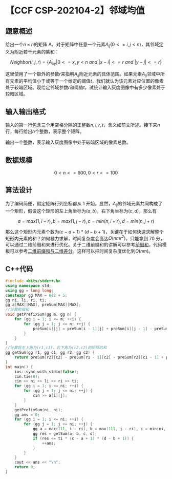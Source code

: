 # 【CCF CSP-202104-2】邻域均值

## 题意概述

给出一个$n\times n$的矩阵 A，对于矩阵中任意一个元素$A_{ij}(0<=i,j<n)$，其邻域定义为附近若干元素的集和：

$$Neighbor(i,j,r)=\{A_{xy}|0<=x,y<n\ and\ |x-i|<=r\ and\ |y-j|<=r\}$$

这里使用了一个额外的参数$r$来指明$A_{ij}$附近元素的具体范围。如果元素$A_{ij}$邻域中所有元素的平均值小于或等于一个给定的阈值$t$，我们就认为该元素对应位置的像素处于较暗区域。现给定邻域参数$r$和阈值$t$，试统计输入灰度图像中有多少像素处于较暗区域。

## 输入输出格式

输入的第一行包含三个用空格分隔的正整数$n,l,r,t$，含义如前文所述。接下来$n$行，每行给出$n$个整数，表示整个矩阵。

输出一个整数，表示输入灰度图像中处于较暗区域的像素总数。

## 数据规模

$$0<n<=600, 0<r<=100$$

## 算法设计

为了编码简便，假定矩阵行列坐标都从 1 开始。显然，$A_{ij}$的邻域元素共同构成了一个矩形，假设这个矩形的左上角坐标为$(a,b)$，右下角坐标为$(c,d)$，那么有

$$a = max(1, i - r), b = max(1, j - r), c = min(n, i + r), d = min(n, j + r)$$

那么这个矩形内元素个数为$(c - a + 1) * (d - b + 1)$，关键在于如何快速求解整个矩形内元素的和？如何暴力求解，时间复杂度会高达$O(nmr^2)$，只能拿到 70 分，可以通过二维前缀和来进行优化。关于二维前缀和的讲解可以参考[前缀和](https://oi-wiki.org/basic/prefix-sum/#_1)，代码模板可以参考[二维前缀和与二维差分](https://github.com/richenyunqi/code-templates/blob/master/%E5%9F%BA%E7%A1%80%E7%AE%97%E6%B3%95/%E4%BA%8C%E7%BB%B4%E5%89%8D%E7%BC%80%E5%92%8C%E4%B8%8E%E4%BA%8C%E7%BB%B4%E5%B7%AE%E5%88%86.md)。这样可以把时间复杂度优化到$O(nm)$。

## C++代码

```cpp
#include <bits/stdc++.h>
using namespace std;
using gg = long long;
constexpr gg MAX = 6e2 + 5;
gg ni, li, ri, ti;
gg a[MAX][MAX], preSum[MAX][MAX];
//计算前缀和
void getPrefixSum(gg m, gg n) {
    for (gg i = 1; i <= m; ++i) {
        for (gg j = 1; j <= n; ++j) {
            preSum[i][j] = preSum[i - 1][j] + preSum[i][j - 1] - preSum[i - 1][j - 1] + a[i][j];
        }
    }
}
//计算将左上角为(r1,c1)，右下角为(r2,c2)的矩阵的和
gg getSum(gg r1, gg c1, gg r2, gg c2) {
    return preSum[r2][c2] - preSum[r1 - 1][c2] - preSum[r2][c1 - 1] + preSum[r1 - 1][c1 - 1];
}
int main() {
    ios::sync_with_stdio(false);
    cin.tie(0);
    cin >> ni >> li >> ri >> ti;
    for (gg i = 1; i <= ni; ++i) {
        for (gg j = 1; j <= ni; ++j) {
            cin >> a[i][j];
        }
    }
    getPrefixSum(ni, ni);
    gg ans = 0;
    for (gg i = 1; i <= ni; ++i) {
        for (gg j = 1; j <= ni; ++j) {
            gg a = max(1ll, i - ri), b = max(1ll, j - ri), c = min(ni, i + ri), d = min(ni, j + ri);
            gg res = getSum(a, b, c, d);
            if (res <= ti * (c - a + 1) * (d - b + 1)) {
                ++ans;
            }
        }
    }
    cout << ans << "\n";
    return 0;
}
```

